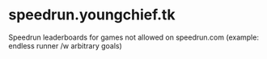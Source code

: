 # speedrun.youngchief.tk
Speedrun leaderboards for games not allowed on speedrun.com (example: endless runner /w arbitrary goals)
